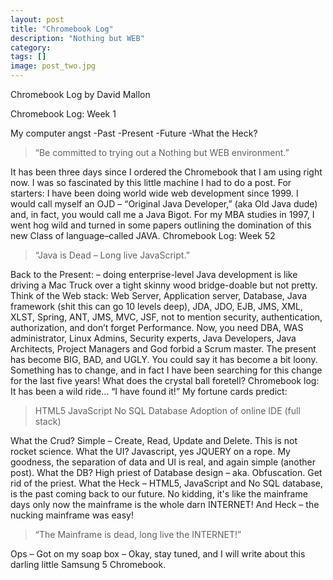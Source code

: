 ```yaml
---
layout: post
title: "Chromebook Log"
description: "Nothing but WEB"
category: 
tags: []
image: post_two.jpg
---
```

Chromebook Log
by David Mallon

Chromebook Log: Week 1

My computer angst
-Past
-Present
-Future
-What the Heck?

>“Be committed to trying out a Nothing but WEB environment.”

It has  been three days since I ordered the Chromebook that I am using right now. I was so fascinated by this little machine I had to do a post. For starters: I have been doing world wide web development since 1999.  I would call myself an OJD – “Original Java Developer,” (aka Old Java dude) and, in fact, you would call me a Java  Bigot.  For my MBA studies in 1997, I went hog wild and turned in some papers outlining the domination of this new Class of language–called JAVA. Chromebook Log: Week 52

>“Java is Dead – Long live JavaScript.”

Back to the Present: – doing  enterprise-level Java development is like driving a Mac Truck over a tight skinny wood bridge-doable but not pretty. Think of the Web stack: Web Server, Application server, Database,  Java framework (shit this can go 10 levels deep), JDA, JDO, EJB, JMS, XML, XLST, Spring, ANT, JMS, MVC, JSF,  not to mention security, authentication, authorization, and don’t forget Performance. Now, you need DBA, WAS administrator, Linux Admins, Security experts, Java Developers, Java Architects, Project Managers and God forbid a Scrum master. The present has become BIG, BAD, and UGLY. You could say it has become a bit loony. Something has to change, and in fact I have been searching for this change for the last five years! What does the crystal ball foretell? Chromebook log: It has been a wild ride… “I have found it!” My fortune cards predict:

>HTML5
>JavaScript
>No SQL Database
>Adoption of online IDE (full stack)

What the Crud? Simple – Create, Read, Update and Delete. This is not rocket science. What the UI? Javascript, yes JQUERY on a rope. My goodness, the separation of data and UI is real, and again simple (another post). What the DB? High priest of Database design – aka. Obfuscation. Get rid of the priest. What the Heck – HTML5, JavaScript and No SQL database, is the past coming back to our future. No kidding, it's like the mainframe days only now the mainframe is the whole darn INTERNET! And Heck – the nucking mainframe was easy!

>“The Mainframe is dead, long live the INTERNET!”

Ops – Got on my soap box – Okay, stay tuned, and I will write about this darling little Samsung 5 Chromebook.
